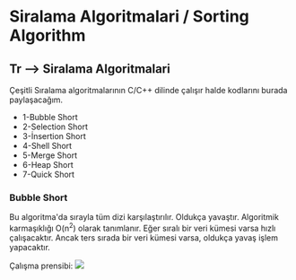 # Siralama Algoritmalari / Sorting Algorithm

<h2> Tr --> Siralama Algoritmalari </h2>

Çeşitli Sıralama algoritmalarının C/C++ dilinde çalışır halde kodlarını burada paylaşacağım.

<ul>
<li>1-Bubble Short</li> 
<li>2-Selection Short</li> 
<li>3-İnsertion Short</li> 
<li>4-Shell Short</li> 
<li>5-Merge Short</li> 
<li>6-Heap Short</li> 
<li>7-Quick Short</li> 
	
	
</ul>


<h3>Bubble Short</h3>
Bu algoritma'da sırayla tüm dizi karşılaştırılır. Oldukça yavaştır. 
Algoritmik karmaşıklığı O(n<sup>2</sup>) olarak tanımlanır.
Eğer sıralı bir veri kümesi varsa hızlı çalışacaktır. 
Ancak ters sırada bir veri kümesi varsa, oldukça yavaş işlem yapacaktır.

Çalışma prensibi:
<img src="https://upload.wikimedia.org/wikipedia/commons/c/c8/Bubble-sort-example-300px.gif">	